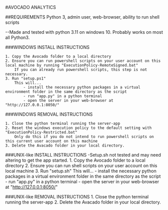 #AVOCADO ANALYTICS

##REQUIREMENTS
Python 3, admin user, web-browser, ability to run shell scripts

--Made and tested with python 3.11 on windows 10. Probably works on most all Python3.

###WINDOWS INSTALL INSTRUCTIONS

	1. Copy the Avocado folder to a local directory
	2. Ensure you can run powershell scripts on your user account on this local machine by running "ExecutionPolicy-RemoteSigned.bat"
		If you can already run powershell scripts, this step is not necessary.
	3. Run "setup.ps1"
		This will...
			- install the necessary python packages in a virtual environment folder in the same directory as the script
			- run "app.py" in a python terminal
			- open the server in your web-browser at "http://127.0.0.1:8050/"

###WINDOWS REMOVAL INSTRUCTIONS

	1. Close the python terminal running the server-app
	2. Reset the windows execution policy to the default setting with "ExecutionPolicy-Restricted.bat"
		Only do this if you do not intend to run powershell scripts on this current user account on this machine
	3. Delete the Avacado folder in your local directory.
	
###UNIX-like INSTALL INSTRUCTIONS
-Setup.sh not tested and may need altering to get the app started.
	1. Copy the Avocado folder to a local directory
	2. Ensure you can run shell scripts on your user account on this local machine
	3. Run "setup.sh"
		This will...
			- install the necessary python packages in a virtual environment folder in the same directory as the script
			- run "app.py" in a python terminal
			- open the server in your web-browser at "http://127.0.0.1:8050/"

###UNIX-like REMOVAL INSTRUCTIONS
	1. Close the python terminal running the server-app
	2. Delete the Avacado folder in your local directory.